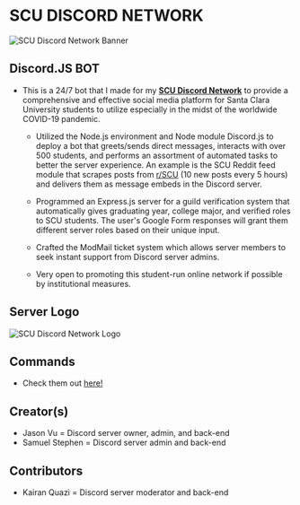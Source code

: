 # SCU DISCORD NETWORK

![SCU Discord Network Banner](https://github.com/jasonanhvu/scu-discord-bot/blob/master/assets/scu_banner.png?raw=true)

## Discord.JS BOT
- This is a 24/7 bot that I made for my [**SCU Discord Network**](https://invite.gg/gobroncos) to provide a comprehensive and effective social media platform for Santa Clara University students to utilize especially in the midst of the worldwide COVID-19 pandemic.

  - Utilized the Node.js environment and Node module Discord.js to deploy a bot that greets/sends direct messages, interacts with over 500 students, and performs an assortment of automated tasks to better the server experience. An example is the SCU Reddit feed module that scrapes posts from [r/SCU](https://reddit.com/r/SCU) (10 new posts every 5 hours) and delivers them as message embeds in the Discord server.

  - Programmed an Express.js server for a guild verification system that automatically gives graduating year, college major, and verified roles to SCU students. The user's Google Form responses will grant them different server roles based on their unique input.

  - Crafted the ModMail ticket system which allows server members to seek instant support from Discord server admins.

  - Very open to promoting this student-run online network if possible by institutional measures.

## Server Logo
![SCU Discord Network Logo](https://github.com/jasonanhvu/scu-discord-bot/blob/master/assets/logo-pic.png?raw=true)

## Commands
- Check them out [here!](https://github.com/jasonanhvu/scu-discord-bot/tree/master/commands)

## Creator(s)
- Jason Vu = Discord server owner, admin, and back-end
- Samuel Stephen = Discord server admin and back-end

## Contributors
- Kairan Quazi = Discord server moderator and back-end
